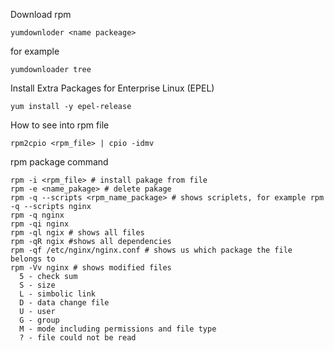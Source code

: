 Download rpm
```
yumdownloder <name packeage>
```
for example
```
yumdownloader tree
```
Install Extra Packages for Enterprise Linux (EPEL)
```
yum install -y epel-release
```
How to see into rpm file 
```
rpm2cpio <rpm_file> | cpio -idmv
```
rpm package command
```
rpm -i <rpm_file> # install pakage from file
rpm -e <name_pakage> # delete pakage
rpm -q --scripts <rpm_name_package> # shows scriplets, for example rpm -q --scripts nginx
rpm -q nginx
rpm -qi nginx 
rpm -ql ngix # shows all files
rpm -qR ngix #shows all dependencies
rpm -qf /etc/nginx/nginx.conf # shows us which package the file belongs to
rpm -Vv nginx # shows modified files
  5 - check sum
  S - size
  L - simboliс link
  D - data change file
  U - user
  G - group 
  M - mode including permissions and file type
  ? - file could not be read
```
